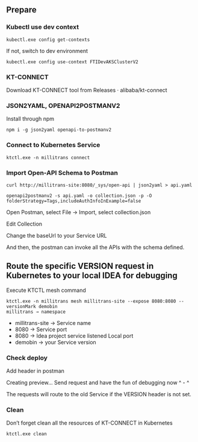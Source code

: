 ## Prepare
### Kubectl use dev context
```
kubectl.exe config get-contexts
```
If not, switch to dev environment
```
kubectl.exe config use-context FTIDevAKSClusterV2
```

### KT-CONNECT
Download KT-CONNECT tool from Releases · alibaba/kt-connect 

### JSON2YAML, OPENAPI2POSTMANV2
Install through npm
```
npm i -g json2yaml openapi-to-postmanv2
```

### Connect to Kubernetes Service
```
ktctl.exe -n millitrans connect
```

### Import Open-API Schema to Postman
```
curl http://millitrans-site:8080/_sys/open-api | json2yaml > api.yaml

openapi2postmanv2 -s api.yaml -o collection.json -p -O folderStrategy=Tags,includeAuthInfoInExample=false
```
Open Postman, select File → Import, select collection.json

Edit Collection

Change the baseUrl to your Service URL

And then, the postman can invoke all the APIs with the schema defined.

## Route the specific VERSION request in Kubernetes to your local IDEA for debugging
Execute KTCTL mesh command

```
ktctl.exe -n millitrans mesh millitrans-site --expose 8080:8080 --versionMark demobin
millitrans → namespace
```
- millitrans-site → Service name
- 8080 → Service port
- 8080 → Idea project service listened Local port 
- demobin → your Service version

### Check deploy

Add header in postman

Creating preview...
Send request and have the fun of debugging now ^ - ^

The requests will route to the old Service if the VERSION header is not set.

### Clean
Don’t forget clean all the resources of KT-CONNECT in Kubernetes
```
ktctl.exe clean
```
